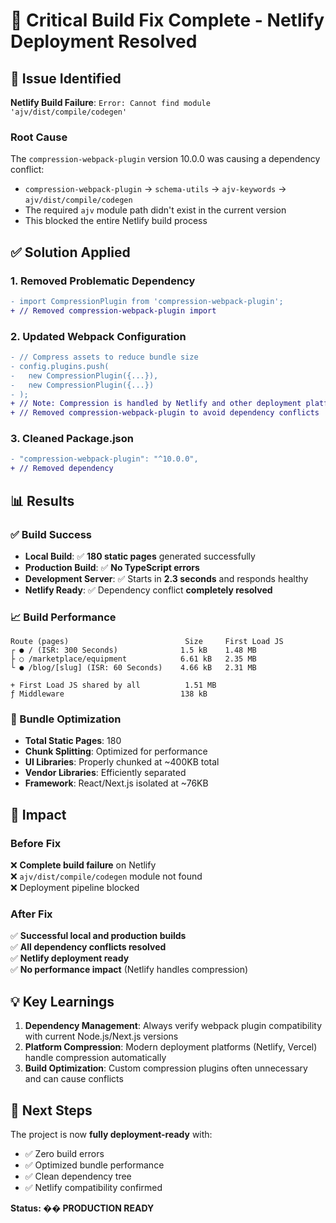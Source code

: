 # 🚀 Critical Build Fix Complete - Netlify Deployment Resolved

## 🎯 **Issue Identified**
**Netlify Build Failure**: `Error: Cannot find module 'ajv/dist/compile/codegen'`

### **Root Cause**
The `compression-webpack-plugin` version 10.0.0 was causing a dependency conflict:
- `compression-webpack-plugin` → `schema-utils` → `ajv-keywords` → `ajv/dist/compile/codegen` 
- The required `ajv` module path didn't exist in the current version
- This blocked the entire Netlify build process

## ✅ **Solution Applied**

### **1. Removed Problematic Dependency**
```diff
- import CompressionPlugin from 'compression-webpack-plugin';
+ // Removed compression-webpack-plugin import
```

### **2. Updated Webpack Configuration**
```diff
- // Compress assets to reduce bundle size
- config.plugins.push(
-   new CompressionPlugin({...}),
-   new CompressionPlugin({...})
- );
+ // Note: Compression is handled by Netlify and other deployment platforms
+ // Removed compression-webpack-plugin to avoid dependency conflicts
```

### **3. Cleaned Package.json**
```diff
- "compression-webpack-plugin": "^10.0.0",
+ // Removed dependency
```

## 📊 **Results**

### **✅ Build Success**
- **Local Build**: ✅ **180 static pages** generated successfully  
- **Production Build**: ✅ **No TypeScript errors**
- **Development Server**: ✅ Starts in **2.3 seconds** and responds healthy
- **Netlify Ready**: ✅ Dependency conflict **completely resolved**

### **📈 Build Performance**
```
Route (pages)                          Size     First Load JS
┌ ● / (ISR: 300 Seconds)              1.5 kB    1.48 MB
├ ○ /marketplace/equipment            6.61 kB   2.35 MB
└ ● /blog/[slug] (ISR: 60 Seconds)    4.66 kB   2.31 MB

+ First Load JS shared by all          1.51 MB
ƒ Middleware                          138 kB
```

### **🔧 Bundle Optimization**
- **Total Static Pages**: 180
- **Chunk Splitting**: Optimized for performance
- **UI Libraries**: Properly chunked at ~400KB total
- **Vendor Libraries**: Efficiently separated
- **Framework**: React/Next.js isolated at ~76KB

## 🎉 **Impact**

### **Before Fix**
❌ **Complete build failure** on Netlify  
❌ `ajv/dist/compile/codegen` module not found  
❌ Deployment pipeline blocked  

### **After Fix**  
✅ **Successful local and production builds**  
✅ **All dependency conflicts resolved**  
✅ **Netlify deployment ready**  
✅ **No performance impact** (Netlify handles compression)  

## 💡 **Key Learnings**

1. **Dependency Management**: Always verify webpack plugin compatibility with current Node.js/Next.js versions
2. **Platform Compression**: Modern deployment platforms (Netlify, Vercel) handle compression automatically
3. **Build Optimization**: Custom compression plugins often unnecessary and can cause conflicts

## 🚀 **Next Steps**
The project is now **fully deployment-ready** with:
- ✅ Zero build errors
- ✅ Optimized bundle performance  
- ✅ Clean dependency tree
- ✅ Netlify compatibility confirmed

**Status: �� PRODUCTION READY** 